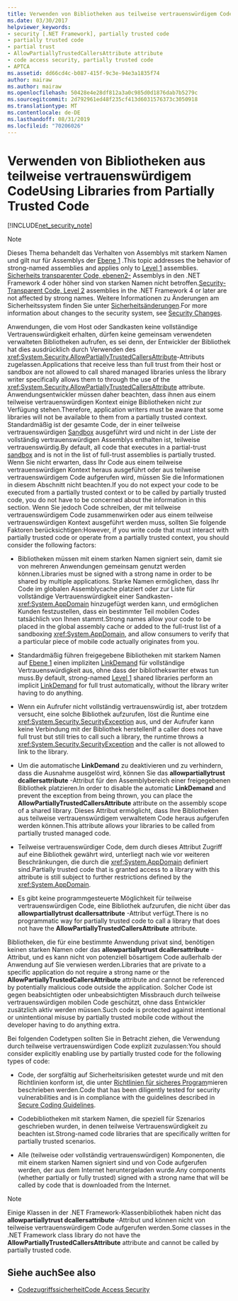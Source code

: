 ```yaml
---
title: Verwenden von Bibliotheken aus teilweise vertrauenswürdigem Code
ms.date: 03/30/2017
helpviewer_keywords:
- security [.NET Framework], partially trusted code
- partially trusted code
- partial trust
- AllowPartiallyTrustedCallersAttribute attribute
- code access security, partially trusted code
- APTCA
ms.assetid: dd66cd4c-b087-415f-9c3e-94e3a1835f74
author: mairaw
ms.author: mairaw
ms.openlocfilehash: 50428e4e28df812a3a0c985d0d1876dab7b5279c
ms.sourcegitcommit: 2d792961ed48f235cf413d6031576373c3050918
ms.translationtype: MT
ms.contentlocale: de-DE
ms.lasthandoff: 08/31/2019
ms.locfileid: "70206026"
---
```

# <a name="using-libraries-from-partially-trusted-code"></a><span data-ttu-id="b1a6a-102">Verwenden von Bibliotheken aus teilweise vertrauenswürdigem Code</span><span class="sxs-lookup"><span data-stu-id="b1a6a-102">Using Libraries from Partially Trusted Code</span></span>
[!INCLUDE[net_security_note](../../../includes/net-security-note-md.md)]  
  
> [!NOTE]
> <span data-ttu-id="b1a6a-103">Dieses Thema behandelt das Verhalten von Assemblys mit starkem Namen und gilt nur für Assemblys der [Ebene 1](security-transparent-code-level-1.md) .</span><span class="sxs-lookup"><span data-stu-id="b1a6a-103">This topic addresses the behavior of strong-named assemblies and applies only to [Level 1](security-transparent-code-level-1.md) assemblies.</span></span> <span data-ttu-id="b1a6a-104">[Sicherheits transparenter Code, ebenen2-](security-transparent-code-level-2.md) Assemblys in den .NET Framework 4 oder höher sind von starken Namen nicht betroffen.</span><span class="sxs-lookup"><span data-stu-id="b1a6a-104">[Security-Transparent Code, Level 2](security-transparent-code-level-2.md) assemblies in the .NET Framework 4 or later are not affected by strong names.</span></span> <span data-ttu-id="b1a6a-105">Weitere Informationen zu Änderungen am Sicherheitssystem finden Sie unter [Sicherheitsänderungen](../security/security-changes.md).</span><span class="sxs-lookup"><span data-stu-id="b1a6a-105">For more information about changes to the security system, see [Security Changes](../security/security-changes.md).</span></span>  
  
 <span data-ttu-id="b1a6a-106">Anwendungen, die vom Host oder Sandkasten keine vollständige Vertrauenswürdigkeit erhalten, dürfen keine gemeinsam verwendeten verwalteten Bibliotheken aufrufen, es sei denn, der Entwickler der Bibliothek hat dies ausdrücklich durch Verwenden des <xref:System.Security.AllowPartiallyTrustedCallersAttribute>-Attributs zugelassen.</span><span class="sxs-lookup"><span data-stu-id="b1a6a-106">Applications that receive less than full trust from their host or sandbox are not allowed to call shared managed libraries unless the library writer specifically allows them to through the use of the <xref:System.Security.AllowPartiallyTrustedCallersAttribute> attribute.</span></span> <span data-ttu-id="b1a6a-107">Anwendungsentwickler müssen daher beachten, dass ihnen aus einem teilweise vertrauenswürdigen Kontext einige Bibliotheken nicht zur Verfügung stehen.</span><span class="sxs-lookup"><span data-stu-id="b1a6a-107">Therefore, application writers must be aware that some libraries will not be available to them from a partially trusted context.</span></span> <span data-ttu-id="b1a6a-108">Standardmäßig ist der gesamte Code, der in einer teilweise vertrauenswürdigen [Sandbox](how-to-run-partially-trusted-code-in-a-sandbox.md) ausgeführt wird und nicht in der Liste der vollständig vertrauenswürdigen Assemblys enthalten ist, teilweise vertrauenswürdig.</span><span class="sxs-lookup"><span data-stu-id="b1a6a-108">By default, all code that executes in a partial-trust [sandbox](how-to-run-partially-trusted-code-in-a-sandbox.md) and is not in the list of full-trust assemblies is partially trusted.</span></span> <span data-ttu-id="b1a6a-109">Wenn Sie nicht erwarten, dass Ihr Code aus einem teilweise vertrauenswürdigen Kontext heraus ausgeführt oder aus teilweise vertrauenswürdigem Code aufgerufen wird, müssen Sie die Informationen in diesem Abschnitt nicht beachten.</span><span class="sxs-lookup"><span data-stu-id="b1a6a-109">If you do not expect your code to be executed from a partially trusted context or to be called by partially trusted code, you do not have to be concerned about the information in this section.</span></span> <span data-ttu-id="b1a6a-110">Wenn Sie jedoch Code schreiben, der mit teilweise vertrauenswürdigem Code zusammenwirken oder aus einem teilweise vertrauenswürdigen Kontext ausgeführt werden muss, sollten Sie folgende Faktoren berücksichtigen:</span><span class="sxs-lookup"><span data-stu-id="b1a6a-110">However, if you write code that must interact with partially trusted code or operate from a partially trusted context, you should consider the following factors:</span></span>  
  
- <span data-ttu-id="b1a6a-111">Bibliotheken müssen mit einem starken Namen signiert sein, damit sie von mehreren Anwendungen gemeinsam genutzt werden können.</span><span class="sxs-lookup"><span data-stu-id="b1a6a-111">Libraries must be signed with a strong name in order to be shared by multiple applications.</span></span> <span data-ttu-id="b1a6a-112">Starke Namen ermöglichen, dass Ihr Code im globalen Assemblycache platziert oder zur Liste für vollständige Vertrauenswürdigkeit einer Sandkasten-<xref:System.AppDomain> hinzugefügt werden kann, und ermöglichen Kunden festzustellen, dass ein bestimmter Teil mobilen Codes tatsächlich von Ihnen stammt.</span><span class="sxs-lookup"><span data-stu-id="b1a6a-112">Strong names allow your code to be placed in the global assembly cache or added to the full-trust list of a sandboxing <xref:System.AppDomain>, and allow consumers to verify that a particular piece of mobile code actually originates from you.</span></span>  
  
- <span data-ttu-id="b1a6a-113">Standardmäßig führen freigegebene Bibliotheken mit starkem Namen auf [Ebene 1](security-transparent-code-level-1.md) einen impliziten [LinkDemand](link-demands.md) für vollständige Vertrauenswürdigkeit aus, ohne dass der bibliothekswriter etwas tun muss.</span><span class="sxs-lookup"><span data-stu-id="b1a6a-113">By default, strong-named [Level 1](security-transparent-code-level-1.md) shared libraries perform an implicit [LinkDemand](link-demands.md) for full trust automatically, without the library writer having to do anything.</span></span>  
  
- <span data-ttu-id="b1a6a-114">Wenn ein Aufrufer nicht vollständig vertrauenswürdig ist, aber trotzdem versucht, eine solche Bibliothek aufzurufen, löst die Runtime eine <xref:System.Security.SecurityException> aus, und der Aufrufer kann keine Verbindung mit der Bibliothek herstellen</span><span class="sxs-lookup"><span data-stu-id="b1a6a-114">If a caller does not have full trust but still tries to call such a library, the runtime throws a <xref:System.Security.SecurityException> and the caller is not allowed to link to the library.</span></span>  
  
- <span data-ttu-id="b1a6a-115">Um die automatische **LinkDemand** zu deaktivieren und zu verhindern, dass die Ausnahme ausgelöst wird, können Sie das **allowpartiallytrust dcallersattribute** -Attribut für den Assemblybereich einer freigegebenen Bibliothek platzieren.</span><span class="sxs-lookup"><span data-stu-id="b1a6a-115">In order to disable the automatic **LinkDemand** and prevent the exception from being thrown, you can place the **AllowPartiallyTrustedCallersAttribute** attribute on the assembly scope of a shared library.</span></span> <span data-ttu-id="b1a6a-116">Dieses Attribut ermöglicht, dass Ihre Bibliotheken aus teilweise vertrauenswürdigem verwaltetem Code heraus aufgerufen werden können.</span><span class="sxs-lookup"><span data-stu-id="b1a6a-116">This attribute allows your libraries to be called from partially trusted managed code.</span></span>  
  
- <span data-ttu-id="b1a6a-117">Teilweise vertrauenswürdiger Code, dem durch dieses Attribut Zugriff auf eine Bibliothek gewährt wird, unterliegt nach wie vor weiteren Beschränkungen, die durch die <xref:System.AppDomain> definiert sind.</span><span class="sxs-lookup"><span data-stu-id="b1a6a-117">Partially trusted code that is granted access to a library with this attribute is still subject to further restrictions defined by the <xref:System.AppDomain>.</span></span>  
  
- <span data-ttu-id="b1a6a-118">Es gibt keine programmgesteuerte Möglichkeit für teilweise vertrauenswürdigen Code, eine Bibliothek aufzurufen, die nicht über das **allowpartiallytrust dcallersattribute** -Attribut verfügt.</span><span class="sxs-lookup"><span data-stu-id="b1a6a-118">There is no programmatic way for partially trusted code to call a library that does not have the **AllowPartiallyTrustedCallersAttribute** attribute.</span></span>  
  
 <span data-ttu-id="b1a6a-119">Bibliotheken, die für eine bestimmte Anwendung privat sind, benötigen keinen starken Namen oder das **allowpartiallytrust dcallersattribute** -Attribut, und es kann nicht von potenziell bösartigem Code außerhalb der Anwendung auf Sie verwiesen werden.</span><span class="sxs-lookup"><span data-stu-id="b1a6a-119">Libraries that are private to a specific application do not require a strong name or the **AllowPartiallyTrustedCallersAttribute** attribute and cannot be referenced by potentially malicious code outside the application.</span></span> <span data-ttu-id="b1a6a-120">Solcher Code ist gegen beabsichtigten oder unbeabsichtigten Missbrauch durch teilweise vertrauenswürdigen mobilen Code geschützt, ohne dass Entwickler zusätzlich aktiv werden müssen.</span><span class="sxs-lookup"><span data-stu-id="b1a6a-120">Such code is protected against intentional or unintentional misuse by partially trusted mobile code without the developer having to do anything extra.</span></span>  
  
 <span data-ttu-id="b1a6a-121">Bei folgenden Codetypen sollten Sie in Betracht ziehen, die Verwendung durch teilweise vertrauenswürdigen Code explizit zuzulassen:</span><span class="sxs-lookup"><span data-stu-id="b1a6a-121">You should consider explicitly enabling use by partially trusted code for the following types of code:</span></span>  
  
- <span data-ttu-id="b1a6a-122">Code, der sorgfältig auf Sicherheitsrisiken getestet wurde und mit den Richtlinien konform ist, die unter [Richtlinien für sicheres Program](../../standard/security/secure-coding-guidelines.md)mieren beschrieben werden.</span><span class="sxs-lookup"><span data-stu-id="b1a6a-122">Code that has been diligently tested for security vulnerabilities and is in compliance with the guidelines described in [Secure Coding Guidelines](../../standard/security/secure-coding-guidelines.md).</span></span>  
  
- <span data-ttu-id="b1a6a-123">Codebibliotheken mit starkem Namen, die speziell für Szenarios geschrieben wurden, in denen teilweise Vertrauenswürdigkeit zu beachten ist.</span><span class="sxs-lookup"><span data-stu-id="b1a6a-123">Strong-named code libraries that are specifically written for partially trusted scenarios.</span></span>  
  
- <span data-ttu-id="b1a6a-124">Alle (teilweise oder vollständig vertrauenswürdigen) Komponenten, die mit einem starken Namen signiert sind und von Code aufgerufen werden, der aus dem Internet heruntergeladen wurde.</span><span class="sxs-lookup"><span data-stu-id="b1a6a-124">Any components (whether partially or fully trusted) signed with a strong name that will be called by code that is downloaded from the Internet.</span></span>  
  
> [!NOTE]
> <span data-ttu-id="b1a6a-125">Einige Klassen in der .NET Framework-Klassenbibliothek haben nicht das **allowpartiallytrust dcallersattribute** -Attribut und können nicht von teilweise vertrauenswürdigem Code aufgerufen werden.</span><span class="sxs-lookup"><span data-stu-id="b1a6a-125">Some classes in the .NET Framework class library do not have the **AllowPartiallyTrustedCallersAttribute** attribute and cannot be called by partially trusted code.</span></span>  
  
## <a name="see-also"></a><span data-ttu-id="b1a6a-126">Siehe auch</span><span class="sxs-lookup"><span data-stu-id="b1a6a-126">See also</span></span>

- [<span data-ttu-id="b1a6a-127">Codezugriffssicherheit</span><span class="sxs-lookup"><span data-stu-id="b1a6a-127">Code Access Security</span></span>](code-access-security.md)
